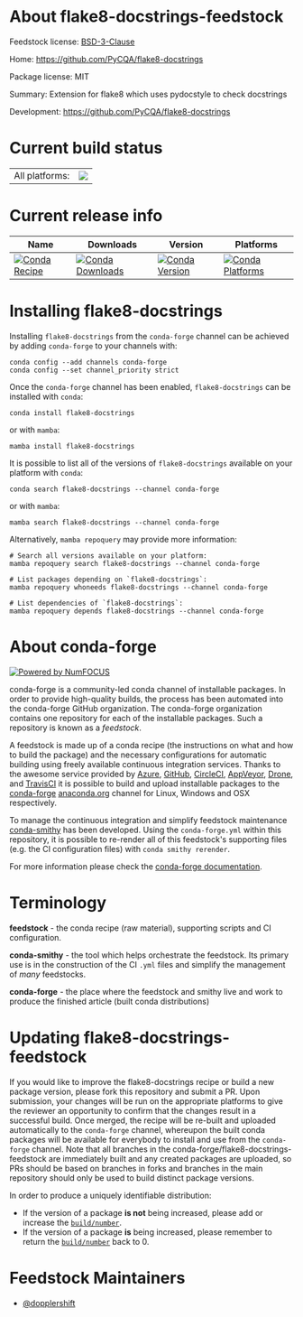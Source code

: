 About flake8-docstrings-feedstock
=================================

Feedstock license: [BSD-3-Clause](https://github.com/conda-forge/flake8-docstrings-feedstock/blob/main/LICENSE.txt)

Home: https://github.com/PyCQA/flake8-docstrings

Package license: MIT

Summary: Extension for flake8 which uses pydocstyle to check docstrings

Development: https://github.com/PyCQA/flake8-docstrings

Current build status
====================


<table><tr><td>All platforms:</td>
    <td>
      <a href="https://dev.azure.com/conda-forge/feedstock-builds/_build/latest?definitionId=2922&branchName=main">
        <img src="https://dev.azure.com/conda-forge/feedstock-builds/_apis/build/status/flake8-docstrings-feedstock?branchName=main">
      </a>
    </td>
  </tr>
</table>

Current release info
====================

| Name | Downloads | Version | Platforms |
| --- | --- | --- | --- |
| [![Conda Recipe](https://img.shields.io/badge/recipe-flake8--docstrings-green.svg)](https://anaconda.org/conda-forge/flake8-docstrings) | [![Conda Downloads](https://img.shields.io/conda/dn/conda-forge/flake8-docstrings.svg)](https://anaconda.org/conda-forge/flake8-docstrings) | [![Conda Version](https://img.shields.io/conda/vn/conda-forge/flake8-docstrings.svg)](https://anaconda.org/conda-forge/flake8-docstrings) | [![Conda Platforms](https://img.shields.io/conda/pn/conda-forge/flake8-docstrings.svg)](https://anaconda.org/conda-forge/flake8-docstrings) |

Installing flake8-docstrings
============================

Installing `flake8-docstrings` from the `conda-forge` channel can be achieved by adding `conda-forge` to your channels with:

```
conda config --add channels conda-forge
conda config --set channel_priority strict
```

Once the `conda-forge` channel has been enabled, `flake8-docstrings` can be installed with `conda`:

```
conda install flake8-docstrings
```

or with `mamba`:

```
mamba install flake8-docstrings
```

It is possible to list all of the versions of `flake8-docstrings` available on your platform with `conda`:

```
conda search flake8-docstrings --channel conda-forge
```

or with `mamba`:

```
mamba search flake8-docstrings --channel conda-forge
```

Alternatively, `mamba repoquery` may provide more information:

```
# Search all versions available on your platform:
mamba repoquery search flake8-docstrings --channel conda-forge

# List packages depending on `flake8-docstrings`:
mamba repoquery whoneeds flake8-docstrings --channel conda-forge

# List dependencies of `flake8-docstrings`:
mamba repoquery depends flake8-docstrings --channel conda-forge
```


About conda-forge
=================

[![Powered by
NumFOCUS](https://img.shields.io/badge/powered%20by-NumFOCUS-orange.svg?style=flat&colorA=E1523D&colorB=007D8A)](https://numfocus.org)

conda-forge is a community-led conda channel of installable packages.
In order to provide high-quality builds, the process has been automated into the
conda-forge GitHub organization. The conda-forge organization contains one repository
for each of the installable packages. Such a repository is known as a *feedstock*.

A feedstock is made up of a conda recipe (the instructions on what and how to build
the package) and the necessary configurations for automatic building using freely
available continuous integration services. Thanks to the awesome service provided by
[Azure](https://azure.microsoft.com/en-us/services/devops/), [GitHub](https://github.com/),
[CircleCI](https://circleci.com/), [AppVeyor](https://www.appveyor.com/),
[Drone](https://cloud.drone.io/welcome), and [TravisCI](https://travis-ci.com/)
it is possible to build and upload installable packages to the
[conda-forge](https://anaconda.org/conda-forge) [anaconda.org](https://anaconda.org/)
channel for Linux, Windows and OSX respectively.

To manage the continuous integration and simplify feedstock maintenance
[conda-smithy](https://github.com/conda-forge/conda-smithy) has been developed.
Using the ``conda-forge.yml`` within this repository, it is possible to re-render all of
this feedstock's supporting files (e.g. the CI configuration files) with ``conda smithy rerender``.

For more information please check the [conda-forge documentation](https://conda-forge.org/docs/).

Terminology
===========

**feedstock** - the conda recipe (raw material), supporting scripts and CI configuration.

**conda-smithy** - the tool which helps orchestrate the feedstock.
                   Its primary use is in the construction of the CI ``.yml`` files
                   and simplify the management of *many* feedstocks.

**conda-forge** - the place where the feedstock and smithy live and work to
                  produce the finished article (built conda distributions)


Updating flake8-docstrings-feedstock
====================================

If you would like to improve the flake8-docstrings recipe or build a new
package version, please fork this repository and submit a PR. Upon submission,
your changes will be run on the appropriate platforms to give the reviewer an
opportunity to confirm that the changes result in a successful build. Once
merged, the recipe will be re-built and uploaded automatically to the
`conda-forge` channel, whereupon the built conda packages will be available for
everybody to install and use from the `conda-forge` channel.
Note that all branches in the conda-forge/flake8-docstrings-feedstock are
immediately built and any created packages are uploaded, so PRs should be based
on branches in forks and branches in the main repository should only be used to
build distinct package versions.

In order to produce a uniquely identifiable distribution:
 * If the version of a package **is not** being increased, please add or increase
   the [``build/number``](https://docs.conda.io/projects/conda-build/en/latest/resources/define-metadata.html#build-number-and-string).
 * If the version of a package **is** being increased, please remember to return
   the [``build/number``](https://docs.conda.io/projects/conda-build/en/latest/resources/define-metadata.html#build-number-and-string)
   back to 0.

Feedstock Maintainers
=====================

* [@dopplershift](https://github.com/dopplershift/)

